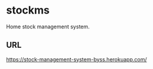 # stockms
Home stock management system.

## URL
https://stock-management-system-byss.herokuapp.com/
